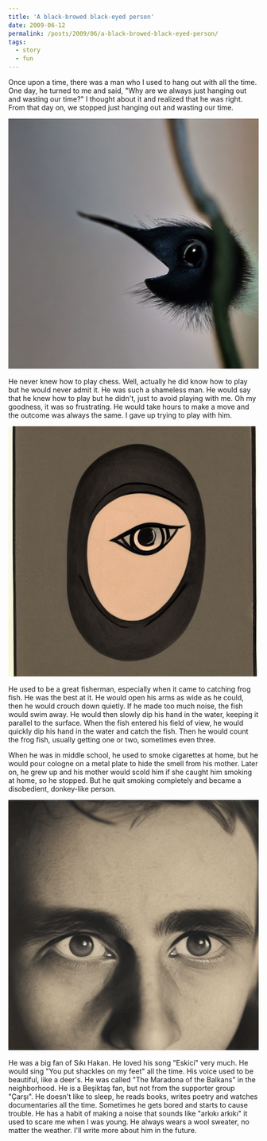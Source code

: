```yaml
---
title: 'A black-browed black-eyed person'
date: 2009-06-12
permalink: /posts/2009/06/a-black-browed-black-eyed-person/
tags:
  - story
  - fun
---
```


Once upon a time, there was a man who I used to hang out with all the time. One day, he turned to me and said, "Why are we always just hanging out and wasting our time?" I thought about it and realized that he was right. From that day on, we stopped just hanging out and wasting our time.

<img src='/images/posts/a-black-browed-black-eyed-person-1.png'>

He never knew how to play chess. Well, actually he did know how to play but he would never admit it. He was such a shameless man. He would say that he knew how to play but he didn't, just to avoid playing with me. Oh my goodness, it was so frustrating. He would take hours to make a move and the outcome was always the same. I gave up trying to play with him.

<img src='/images/posts/a-black-browed-black-eyed-person-2.png'>

He used to be a great fisherman, especially when it came to catching frog fish. He was the best at it. He would open his arms as wide as he could, then he would crouch down quietly. If he made too much noise, the fish would swim away. He would then slowly dip his hand in the water, keeping it parallel to the surface. When the fish entered his field of view, he would quickly dip his hand in the water and catch the fish. Then he would count the frog fish, usually getting one or two, sometimes even three.

When he was in middle school, he used to smoke cigarettes at home, but he would pour cologne on a metal plate to hide the smell from his mother. Later on, he grew up and his mother would scold him if she caught him smoking at home, so he stopped. But he quit smoking completely and became a disobedient, donkey-like person.

<img src='/images/posts/a-black-browed-black-eyed-person-3.png'>

He was a big fan of Sıkı Hakan. He loved his song "Eskici" very much. He would sing "You put shackles on my feet" all the time. His voice used to be beautiful, like a deer's. He was called "The Maradona of the Balkans" in the neighborhood. He is a Beşiktaş fan, but not from the supporter group "Çarşı". He doesn't like to sleep, he reads books, writes poetry and watches documentaries all the time. Sometimes he gets bored and starts to cause trouble. He has a habit of making a noise that sounds like "arkıkı arkıkı" it used to scare me when I was young. He always wears a wool sweater, no matter the weather. I'll write more about him in the future.
